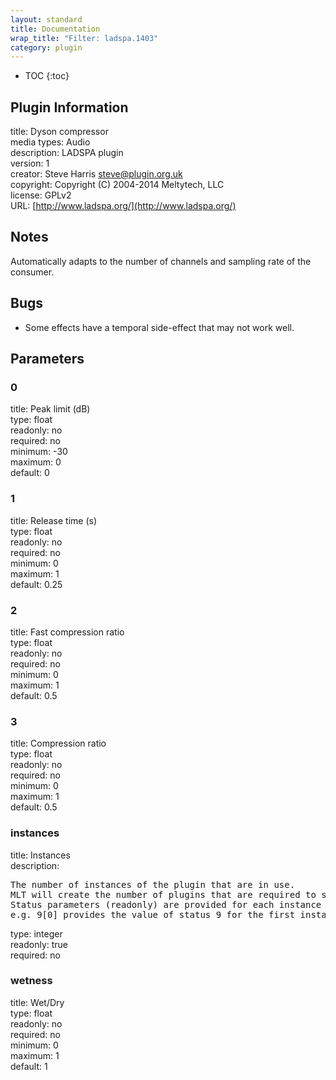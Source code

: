 ```yaml
---
layout: standard
title: Documentation
wrap_title: "Filter: ladspa.1403"
category: plugin
---
```

* TOC
{:toc}

## Plugin Information

title: Dyson compressor  
media types:
Audio  
description: LADSPA plugin  
version: 1  
creator: Steve Harris <steve@plugin.org.uk>  
copyright: Copyright (C) 2004-2014 Meltytech, LLC  
license: GPLv2  
URL: [http://www.ladspa.org/](http://www.ladspa.org/)  

## Notes

Automatically adapts to the number of channels and sampling rate of the consumer.

## Bugs

* Some effects have a temporal side-effect that may not work well.


## Parameters

### 0

title: Peak limit (dB)    
type: float  
readonly: no  
required: no  
minimum: -30  
maximum: 0  
default: 0  

### 1

title: Release time (s)    
type: float  
readonly: no  
required: no  
minimum: 0  
maximum: 1  
default: 0.25  

### 2

title: Fast compression ratio    
type: float  
readonly: no  
required: no  
minimum: 0  
maximum: 1  
default: 0.5  

### 3

title: Compression ratio    
type: float  
readonly: no  
required: no  
minimum: 0  
maximum: 1  
default: 0.5  

### instances

title: Instances    
description:
<pre>
The number of instances of the plugin that are in use.
MLT will create the number of plugins that are required to support the number of audio channels.
Status parameters (readonly) are provided for each instance and are accessed by specifying the instance number after the identifier (starting at zero).
e.g. 9[0] provides the value of status 9 for the first instance.
</pre>
type: integer  
readonly: true  
required: no  

### wetness

title: Wet/Dry    
type: float  
readonly: no  
required: no  
minimum: 0  
maximum: 1  
default: 1  

